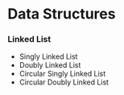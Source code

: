 # Data Structures

### Linked List

*   Singly Linked List
*   Doubly Linked List
*   Circular Singly Linked List
*   Circular Doubly Linked List
